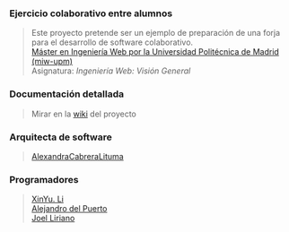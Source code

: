 ### Ejercicio colaborativo entre alumnos
> Este proyecto pretende ser un ejemplo de preparación de una forja para el desarrollo de software colaborativo.  
> [Máster en Ingeniería Web por la Universidad Politécnica de Madrid (miw-upm)](http://miw.etsisi.upm.es)  
> Asignatura: *Ingeniería Web: Visión General*

### Documentación detallada
> Mirar en la [wiki](../../wiki) del proyecto

### Arquitecta de software
> [AlexandraCabreraLituma](https://github.com/AlexandraCabreraLituma)  

### Programadores
> [XinYu. Li](https://github.com/L-Xinyu)  
> [Alejandro del Puerto](https://github.com/alexdelpuerto)  
> [Joel Liriano](https://github.com/jliriano)


